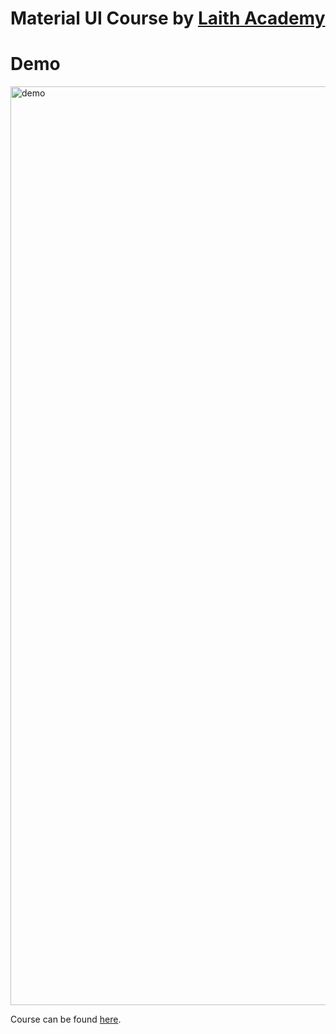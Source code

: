 # Material UI Course by [Laith Academy](https://www.youtube.com/@laithacademy)

# Demo
<img width="1470" alt="demo" src="https://user-images.githubusercontent.com/33577077/211253134-782a61b8-013e-43d2-a185-cdcb44250213.png">

Course can be found [here](https://www.youtube.com/watch?v=o1chMISeTC0).

